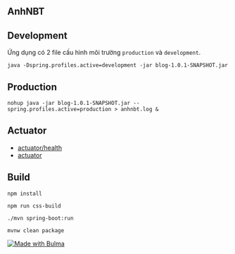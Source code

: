 ## AnhNBT

## Development

Ứng dụng có 2 file cấu hình môi trường `production` và `development`.

```
java -Dspring.profiles.active=development -jar blog-1.0.1-SNAPSHOT.jar
```

## Production
```
nohup java -jar blog-1.0.1-SNAPSHOT.jar --spring.profiles.active=production > anhnbt.log &
```

## Actuator

- [actuator/health](http://localhost:8080/actuator/health)
- [actuator](http://localhost:8080/actuator)

## Build

```
npm install
```

```
npm run css-build
```

```
./mvn spring-boot:run
```

```
mvnw clean package
```

[![Made with Bulma](https://bulma.io/images/made-with-bulma.png)](https://bulma.io?utm_source=badge)